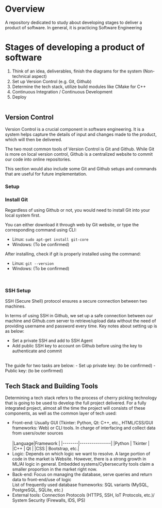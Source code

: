 # Overview
A repository dedicated to study about developing stages to deliver a product of software. In general, it is practicing Software Engineering <br>

# Stages of developing a product of software
1. Think of an idea, deliverables, finish the diagrams for the system (Non-technical aspect)
2. Set up Version Control (e.g. Git, Github)
3. Determine the tech stack, utilize build modules like CMake for C++
4. Continuous Integration / Continuous Development
5. Deploy
<br><br>
## Version Control
Version Control is a crucial component in software engineering. It is a system helps capture the details of input and changes made to the product, which will then be delivered. <br>

The two most common tools of Version Control is Git and Github. While Git is more on local version control, Github is a centralized website to commit our code into online repositories.<br>

This section would also include some Git and Github setups and commands that are useful for future implementation.<br>

### Setup
### Install Git<br>

Regardless of using Github or not, you would need to install Git into your local system first. <br>

You can either download it through web by Git website, or type the corresponding command using CLI:
- Linux: `sudo apt-get install git-core`
- Windows: (To be confirmed)

After installing, check if git is properly installed using the command:
- Linux: `git --version`
- Windows: (To be confirmed)
<br>

### SSH Setup

SSH (Secure Shell) protocol ensures a secure connection between two machines.<br>

In terms of using SSH in Github, we set up a safe connection between our machine and Github.com server to retrieve/upload data without the need of providing username and password every time. Key notes about setting up is as below:
- Set a private SSH and add to SSH Agent
- Add public SSH key to account on Github before using the key to authenticate and commit
<br>
The guide for two tasks are below:
- Set up private key: (to be confirmed)
- Public key: (to be confirmed)

## Tech Stack and Building Tools
Determining a tech stack refers to the process of cherry picking technology that is going to be used to develop the full project delivered. For a fully integrated project, almost all the time the project will consists of these components, as well as the common layer of tech used:
- Front-end: Usually GUI (Tkinter: Python, Qt: C++, etc., HTML/CSS/GUI frameworks: Web) or CLI tools. In charge of interfacing and collect data from users/outer sources <br><br>
  |Language|Framework       |
  |--------|----------------|
  |Python  | Tkinter        |
  |C++     | Qt             |
  |CSS     | Bootstrap, etc.|
- Logic: Depends on which logic we want to resolve. A large portion of code in the market is Website. However, there is a strong growth in ML/AI logic in general. Embedded systems/Cybersecurity tools claim a smaller proportion in the market right now.
- Back-end: Focus on managing the database, serve queries and return data to front-end/use of logic<br>
  List of frequently used database frameworks: SQL variants (MySQL, PostgreSQL, SQLite, etc.) <br>
- External tools: Connection Protocols (HTTPS, SSH, IoT Protocols, etc.)/ System Security (Firewalls, IDS, IPS)

















